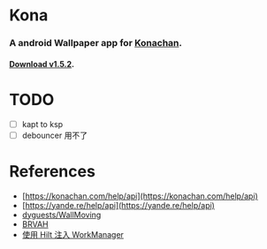 # Kona

### A android Wallpaper app for [Konachan](https://konachan.com/).

#### [Download v1.5.2](https://github.com/dyguests/Kona/releases/download/1.5.2/Kona-1.5.2-release.apk).

# TODO

- [ ] kapt to ksp
- [ ] debouncer 用不了

# References

- [https://konachan.com/help/api](https://konachan.com/help/api)
- [https://yande.re/help/api](https://yande.re/help/api)
- [dyguests/WallMoving](https://github.com/dyguests/WallMoving)
- [BRVAH](http://www.recyclerview.org/)
- [使用 Hilt 注入 WorkManager](https://developer.android.com/training/dependency-injection/hilt-jetpack?hl=zh-cn)